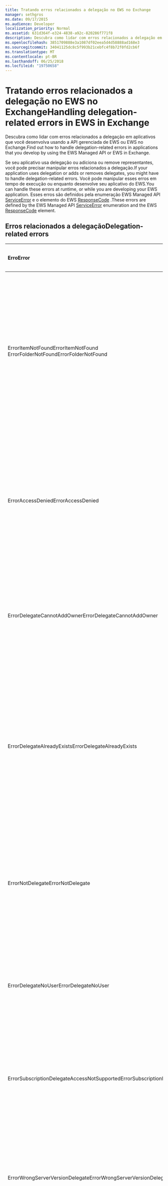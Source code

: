 ```yaml
---
title: Tratando erros relacionados a delegação no EWS no Exchange
manager: sethgros
ms.date: 09/17/2015
ms.audience: Developer
localization_priority: Normal
ms.assetid: 631d364f-e324-4838-a92c-820286f771f8
description: Descubra como lidar com erros relacionados a delegação em aplicativos que você desenvolva usando a API gerenciada de EWS ou EWS no Exchange.
ms.openlocfilehash: 3851709888e3a1087df02eea5d4d58888ad168e3
ms.sourcegitcommit: 34041125dc8c5f993b21cebfc4f8b72f0fd2cb6f
ms.translationtype: MT
ms.contentlocale: pt-BR
ms.lasthandoff: 06/25/2018
ms.locfileid: "19750658"
---
```

# <a name="handling-delegation-related-errors-in-ews-in-exchange"></a><span data-ttu-id="3f6a9-103">Tratando erros relacionados a delegação no EWS no Exchange</span><span class="sxs-lookup"><span data-stu-id="3f6a9-103">Handling delegation-related errors in EWS in Exchange</span></span>

<span data-ttu-id="3f6a9-104">Descubra como lidar com erros relacionados a delegação em aplicativos que você desenvolva usando a API gerenciada de EWS ou EWS no Exchange.</span><span class="sxs-lookup"><span data-stu-id="3f6a9-104">Find out how to handle delegation-related errors in applications that you develop by using the EWS Managed API or EWS in Exchange.</span></span>
  
<span data-ttu-id="3f6a9-105">Se seu aplicativo usa delegação ou adiciona ou remove representantes, você pode precisar manipular erros relacionados a delegação.</span><span class="sxs-lookup"><span data-stu-id="3f6a9-105">If your application uses delegation or adds or removes delegates, you might have to handle delegation-related errors.</span></span> <span data-ttu-id="3f6a9-106">Você pode manipular esses erros em tempo de execução ou enquanto desenvolve seu aplicativo do EWS.</span><span class="sxs-lookup"><span data-stu-id="3f6a9-106">You can handle these errors at runtime, or while you are developing your EWS application.</span></span> <span data-ttu-id="3f6a9-107">Esses erros são definidos pela enumeração EWS Managed API [ServiceError](http://msdn.microsoft.com/EN-US/library/microsoft.exchange.webservices.data.serviceerror%28v=exchg.80%29.aspx) e o elemento do EWS [ResponseCode](http://msdn.microsoft.com/library/4b84d670-74c9-4d6d-84e7-f0a9f76f0d93%28Office.15%29.aspx) .</span><span class="sxs-lookup"><span data-stu-id="3f6a9-107">These errors are defined by the EWS Managed API [ServiceError](http://msdn.microsoft.com/EN-US/library/microsoft.exchange.webservices.data.serviceerror%28v=exchg.80%29.aspx) enumeration and the EWS [ResponseCode](http://msdn.microsoft.com/library/4b84d670-74c9-4d6d-84e7-f0a9f76f0d93%28Office.15%29.aspx) element.</span></span> 
  
## <a name="delegation-related-errors"></a><span data-ttu-id="3f6a9-108">Erros relacionados a delegação</span><span class="sxs-lookup"><span data-stu-id="3f6a9-108">Delegation-related errors</span></span>

|<span data-ttu-id="3f6a9-109">**Erro**</span><span class="sxs-lookup"><span data-stu-id="3f6a9-109">**Error**</span></span>|<span data-ttu-id="3f6a9-110">**Ocorre quando você tenta …**</span><span class="sxs-lookup"><span data-stu-id="3f6a9-110">**Occurs when you try to…**</span></span>|<span data-ttu-id="3f6a9-111">**Manipulá-lo pelo …**</span><span class="sxs-lookup"><span data-stu-id="3f6a9-111">**Handle it by…**</span></span>|
|:-----|:-----|:-----|
|<span data-ttu-id="3f6a9-112">ErrorItemNotFound</span><span class="sxs-lookup"><span data-stu-id="3f6a9-112">ErrorItemNotFound</span></span>  <br/> <span data-ttu-id="3f6a9-113">ErrorFolderNotFound</span><span class="sxs-lookup"><span data-stu-id="3f6a9-113">ErrorFolderNotFound</span></span>  <br/> |<span data-ttu-id="3f6a9-114">Realize uma operação em uma caixa de correio, pasta ou item que você não tem acesso ao.</span><span class="sxs-lookup"><span data-stu-id="3f6a9-114">Perform an operation on a mailbox, folder, or item that you do not have access to.</span></span>  <br/> |<span data-ttu-id="3f6a9-115">Atualizando as permissões do representante para habilitá-los acessar a pasta ou o item chamando o método de API gerenciada de EWS [UpdateDelegates](http://msdn.microsoft.com/EN-US/library/microsoft.exchange.webservices.data.exchangeservice.updatedelegates%28v=exchg.80%29.aspx) ou a operação [UpdateDelegate](http://msdn.microsoft.com/library/03f618ac-ad1a-4772-9b81-c5bb0f12d6ab%28Office.15%29.aspx) EWS e, em seguida, uma nova solicitação.</span><span class="sxs-lookup"><span data-stu-id="3f6a9-115">Updating the delegate's permissions to enable them to access the folder or item by calling the [UpdateDelegates](http://msdn.microsoft.com/EN-US/library/microsoft.exchange.webservices.data.exchangeservice.updatedelegates%28v=exchg.80%29.aspx) EWS Managed API method or the [UpdateDelegate](http://msdn.microsoft.com/library/03f618ac-ad1a-4772-9b81-c5bb0f12d6ab%28Office.15%29.aspx) EWS operation, and then retrying the request.</span></span>  <br/> |
|<span data-ttu-id="3f6a9-116">ErrorAccessDenied</span><span class="sxs-lookup"><span data-stu-id="3f6a9-116">ErrorAccessDenied</span></span>  <br/> |<span data-ttu-id="3f6a9-117">Modifica um item que você não tem privilégios suficientes para modificar.</span><span class="sxs-lookup"><span data-stu-id="3f6a9-117">Modify an item that you do not have sufficient privileges to modify.</span></span>  <br/> |<span data-ttu-id="3f6a9-118">Atualizar suas permissões de representante chamando o método de API gerenciada de EWS **UpdateDelegate** ou a operação **UpdateDelegate** EWS e, em seguida, uma nova solicitação.</span><span class="sxs-lookup"><span data-stu-id="3f6a9-118">Updating your delegate permissions by calling the **UpdateDelegate** EWS Managed API method or the **UpdateDelegate** EWS operation, and then retrying the request.</span></span>  <br/> |
|<span data-ttu-id="3f6a9-119">ErrorDelegateCannotAddOwner</span><span class="sxs-lookup"><span data-stu-id="3f6a9-119">ErrorDelegateCannotAddOwner</span></span>  <br/> |<span data-ttu-id="3f6a9-120">Tentativa de adicionar o proprietário da caixa de correio como um representante para sua própria caixa de correio.</span><span class="sxs-lookup"><span data-stu-id="3f6a9-120">Attempt to add the mailbox owner as a delegate to their own mailbox.</span></span>  <br/> |<span data-ttu-id="3f6a9-121">[Adicionando um usuário diferente, como um representante](how-to-add-and-remove-delegates-by-using-ews-in-exchange.md), não é o proprietário da caixa de correio.</span><span class="sxs-lookup"><span data-stu-id="3f6a9-121">[Adding a different user as a delegate](how-to-add-and-remove-delegates-by-using-ews-in-exchange.md), not the mailbox owner.</span></span>  <br/> |
|<span data-ttu-id="3f6a9-122">ErrorDelegateAlreadyExists</span><span class="sxs-lookup"><span data-stu-id="3f6a9-122">ErrorDelegateAlreadyExists</span></span>  <br/> |<span data-ttu-id="3f6a9-123">Adicione o representante quando o delegado já existe.</span><span class="sxs-lookup"><span data-stu-id="3f6a9-123">Add the delegate when the delegate already exists.</span></span>  <br/> |<span data-ttu-id="3f6a9-124">Fazer nada, porque o delegado já existe para o proprietário da caixa de correio.</span><span class="sxs-lookup"><span data-stu-id="3f6a9-124">Doing nothing, because the delegate already exists for the mailbox owner.</span></span> <span data-ttu-id="3f6a9-125">Ou, se você está tentando alterar as permissões de um representante existente e, em seguida, use o método de **UpdateDelegates** ou a operação **UpdateDelegate** .</span><span class="sxs-lookup"><span data-stu-id="3f6a9-125">Or, if you're trying to change the permissions of an existing delegate, then use the **UpdateDelegates** method or the **UpdateDelegate** operation.</span></span>  <br/> |
|<span data-ttu-id="3f6a9-126">ErrorNotDelegate</span><span class="sxs-lookup"><span data-stu-id="3f6a9-126">ErrorNotDelegate</span></span>  <br/> |<span data-ttu-id="3f6a9-127">Modificar permissões de representante para um usuário que não tem nenhuma permissão de representante da caixa de correio.</span><span class="sxs-lookup"><span data-stu-id="3f6a9-127">Modify delegate permissions for a user who has no delegate permissions for the mailbox.</span></span>  <br/> |<span data-ttu-id="3f6a9-128">[Adicionar o usuário como um representante](how-to-add-and-remove-delegates-by-using-ews-in-exchange.md) para a caixa de correio antes de tentar atualizar ou remover suas permissões.</span><span class="sxs-lookup"><span data-stu-id="3f6a9-128">[Adding the user as a delegate](how-to-add-and-remove-delegates-by-using-ews-in-exchange.md) for the mailbox before attempting to update or remove their permissions.</span></span>  <br/> |
|<span data-ttu-id="3f6a9-129">ErrorDelegateNoUser</span><span class="sxs-lookup"><span data-stu-id="3f6a9-129">ErrorDelegateNoUser</span></span>  <br/> |<span data-ttu-id="3f6a9-130">Modificar permissões de representante para um usuário que não esteja no serviço de domínio Active Directory (AD DS).</span><span class="sxs-lookup"><span data-stu-id="3f6a9-130">Modify delegate permissions for a user who is not in Active Directory Domain Service (AD DS).</span></span>  <br/> |<span data-ttu-id="3f6a9-131">Criando o usuário no AD DS ou corrigir as informações de representante na solicitação.</span><span class="sxs-lookup"><span data-stu-id="3f6a9-131">Creating the user in AD DS, or correcting the delegate information in the request.</span></span>  <br/> |
|<span data-ttu-id="3f6a9-132">ErrorSubscriptionDelegateAccessNotSupported</span><span class="sxs-lookup"><span data-stu-id="3f6a9-132">ErrorSubscriptionDelegateAccessNotSupported</span></span>  <br/> |<span data-ttu-id="3f6a9-133">Use um representante para assinar notificações em nome do proprietário da caixa de correio.</span><span class="sxs-lookup"><span data-stu-id="3f6a9-133">Use a delegate to subscribe to notifications on behalf of the mailbox owner.</span></span>  <br/> |<span data-ttu-id="3f6a9-134">Assinatura de notificações como o proprietário da caixa de correio.</span><span class="sxs-lookup"><span data-stu-id="3f6a9-134">Subscribing to notifications as the mailbox owner.</span></span>  <br/> |
|<span data-ttu-id="3f6a9-135">ErrorWrongServerVersionDelegate</span><span class="sxs-lookup"><span data-stu-id="3f6a9-135">ErrorWrongServerVersionDelegate</span></span>  <br/> |<span data-ttu-id="3f6a9-136">Fazer uma solicitação de um delegado que tem uma versão de servidor diferente que o servidor de caixa de correio do principal.</span><span class="sxs-lookup"><span data-stu-id="3f6a9-136">Make a request from a delegate that has a different server version than the principal's mailbox server.</span></span>  <br/> |<span data-ttu-id="3f6a9-137">Usando um representante ou adicionando um representante cuja caixa de correio tem a mesma versão do servidor como o proprietário da caixa de correio.</span><span class="sxs-lookup"><span data-stu-id="3f6a9-137">Using a delegate or adding a delegate whose mailbox has the same server version as the mailbox owner.</span></span>  <br/> |
|<span data-ttu-id="3f6a9-138">ErrorMissingEmailAddress</span><span class="sxs-lookup"><span data-stu-id="3f6a9-138">ErrorMissingEmailAddress</span></span>  <br/> |<span data-ttu-id="3f6a9-139">Fazer uma solicitação usando uma conta de representante que não tem uma caixa de correio.</span><span class="sxs-lookup"><span data-stu-id="3f6a9-139">Make a request using a delegate account that does not have a mailbox.</span></span>  <br/> |<span data-ttu-id="3f6a9-140">Adicionando uma caixa de correio à conta do representante.</span><span class="sxs-lookup"><span data-stu-id="3f6a9-140">Adding a mailbox to the delegate's account.</span></span>  <br/> |
   
## <a name="see-also"></a><span data-ttu-id="3f6a9-141">Confira também</span><span class="sxs-lookup"><span data-stu-id="3f6a9-141">See also</span></span>


- [<span data-ttu-id="3f6a9-142">Acesso de representante e EWS no Exchange</span><span class="sxs-lookup"><span data-stu-id="3f6a9-142">Delegate access and EWS in Exchange</span></span>](delegate-access-and-ews-in-exchange.md)
    
- [<span data-ttu-id="3f6a9-143">Ferramentas e recursos para solucionar problemas de aplicativos do EWS do Exchange</span><span class="sxs-lookup"><span data-stu-id="3f6a9-143">Tools and resources for troubleshooting EWS applications for Exchange</span></span>](tools-and-resources-for-troubleshooting-ews-applications-for-exchange.md)
    

